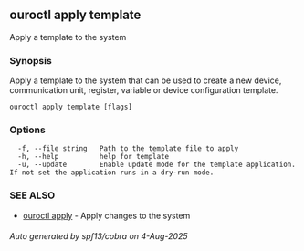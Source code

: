 ## ouroctl apply template

Apply a template to the system

### Synopsis

Apply a template to the system that can be used to create a new device, communication unit, register, variable or device configuration template.

```
ouroctl apply template [flags]
```

### Options

```
  -f, --file string   Path to the template file to apply
  -h, --help          help for template
  -u, --update        Enable update mode for the template application. If not set the application runs in a dry-run mode.
```

### SEE ALSO

* [ouroctl apply](ouroctl_apply.md)	 - Apply changes to the system

###### Auto generated by spf13/cobra on 4-Aug-2025
